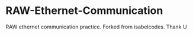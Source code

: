 RAW-Ethernet-Communication
==========================

RAW ethernet communication practice. Forked from isabelcodes. Thank U
